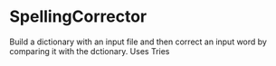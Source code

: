# SpellingCorrector

Build a dictionary with an input file and then correct 
an input word by comparing it with the dctionary.
Uses Tries
